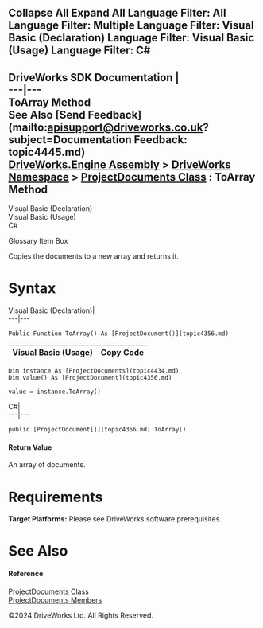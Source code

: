        

 Collapse All Expand All  Language Filter: All  Language Filter: Multiple  Language Filter: Visual Basic (Declaration) Language Filter: Visual Basic (Usage) Language Filter: C#  
---  
DriveWorks SDK Documentation  |   
---|---  
ToArray Method   
See Also [Send Feedback](mailto:apisupport@driveworks.co.uk?subject=Documentation Feedback: topic4445.md)  
[DriveWorks.Engine Assembly](topic2156.md) > [DriveWorks Namespace](topic2159.md) > [ProjectDocuments Class](topic4434.md) : ToArray Method  
---  
  
Visual Basic (Declaration)    
Visual Basic (Usage)    
C# 

Glossary Item Box

Copies the documents to a new array and returns it. 

# Syntax

Visual Basic (Declaration)|   
---|---  
      
    
    Public Function ToArray() As [ProjectDocument()](topic4356.md)  
  
Visual Basic (Usage)| Copy Code  
---|---  
      
    
    Dim instance As [ProjectDocuments](topic4434.md)
    Dim value() As [ProjectDocument](topic4356.md)
     
    value = instance.ToArray()  
  
C#|   
---|---  
      
    
    public [ProjectDocument[]](topic4356.md) ToArray()  
  
#### Return Value

An array of documents.

# Requirements

**Target Platforms:** Please see DriveWorks software prerequisites.

# See Also

#### Reference

[ProjectDocuments Class](topic4434.md)   
[ProjectDocuments Members](topic4435.md)

©2024 DriveWorks Ltd. All Rights Reserved.
